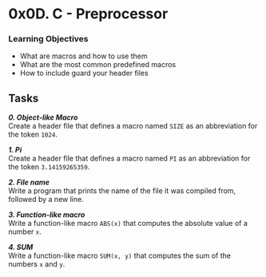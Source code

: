# 0x0D. C - Preprocessor

### Learning Objectives


- What are macros and how to use them
- What are the most common predefined macros
- How to include guard your header files

## Tasks

_**0. Object-like Macro**_  
Create a header file that defines a macro named `SIZE` as an abbreviation for the token `1024`.  

_**1. Pi**_  
Create a header file that defines a macro named `PI` as an abbreviation for the token `3.14159265359`.  

_**2. File name**_  
Write a program that prints the name of the file it was compiled from, followed by a new line.  

_**3. Function-like macro**_  
Write a function-like macro `ABS(x)` that computes the absolute value of a number `x`.  

_**4. SUM**_  
Write a function-like macro `SUM(x, y)` that computes the sum of the numbers `x` and `y`.  
